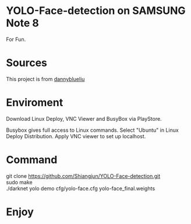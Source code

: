 # YOLO-Face-detection on SAMSUNG Note 8
For Fun.
# Sources
This project is from [dannyblueliu](https://github.com/dannyblueliu)
# Enviroment
Download Linux Deploy, VNC Viewer and BusyBox via PlayStore.

Busybox gives full access to Linux commands.
Select "Ubuntu" in Linux Deploy Distribution.
Apply VNC viewer to set up localhost.

# Command
git clone https://github.com/Shiangjun/YOLO-Face-detection.git<br>
sudo make<br>
./darknet yolo demo cfg/yolo-face.cfg yolo-face_final.weights

# Enjoy
